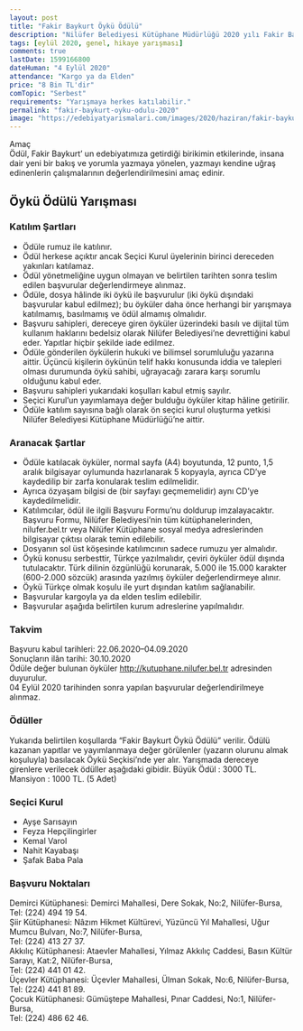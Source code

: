 ```yaml
---
layout: post
title: "Fakir Baykurt Öykü Ödülü"
description: "Nilüfer Belediyesi Kütüphane Müdürlüğü 2020 yılı Fakir Baykurt Öykü Ödülü düzenliyor."
tags: [eylül 2020, genel, hikaye yarışması]
comments: true
lastDate: 1599166800  
dateHuman: "4 Eylül 2020"
attendance: "Kargo ya da Elden"
price: "8 Bin TL'dir"
comTopic: "Serbest"
requirements: "Yarışmaya herkes katılabilir."
permalink: "fakir-baykurt-oyku-odulu-2020"
image: "https://edebiyatyarismalari.com/images/2020/haziran/fakir-baykurt-oyku-odulu.jpg"
---
```


Amaç  
Ödül, Fakir Baykurt’ un edebiyatımıza getirdiği birikimin etkilerinde, insana dair yeni bir bakış ve yorumla yazmaya yönelen, yazmayı kendine uğraş edinenlerin çalışmalarının değerlendirilmesini amaç edinir.  

## Öykü Ödülü Yarışması 

### Katılım Şartları
- Ödüle rumuz ile katılınır.
- Ödül herkese açıktır ancak Seçici Kurul üyelerinin birinci dereceden yakınları katılamaz.
- Ödül yönetmeliğine uygun olmayan ve belirtilen tarihten sonra teslim edilen başvurular değerlendirmeye alınmaz.
- Ödüle, dosya hâlinde iki öykü ile başvurulur (iki öykü dışındaki başvurular kabul edilmez); bu öyküler daha önce herhangi bir yarışmaya katılmamış, basılmamış ve ödül almamış olmalıdır.
- Başvuru sahipleri, dereceye giren öyküler üzerindeki basılı ve dijital tüm kullanım haklarını bedelsiz olarak Nilüfer Belediyesi’ne devrettiğini kabul eder. Yapıtlar hiçbir şekilde iade edilmez.
- Ödüle gönderilen öykülerin hukuki ve bilimsel sorumluluğu yazarına aittir. Üçüncü kişilerin öykünün telif hakkı konusunda iddia ve talepleri olması durumunda öykü sahibi, uğrayacağı zarara karşı sorumlu olduğunu kabul eder.
- Başvuru sahipleri yukarıdaki koşulları kabul etmiş sayılır.
- Seçici Kurul’un yayımlamaya değer bulduğu öyküler kitap hâline getirilir.
- Ödüle katılım sayısına bağlı olarak ön seçici kurul oluşturma yetkisi Nilüfer Belediyesi Kütüphane Müdürlüğü’ne aittir.

### Aranacak Şartlar
- Ödüle katılacak öyküler, normal sayfa (A4) boyutunda, 12 punto, 1,5 aralık bilgisayar oylumunda hazırlanarak 5 kopyayla, ayrıca CD’ye kaydedilip bir zarfa konularak teslim edilmelidir.
- Ayrıca özyaşam bilgisi de (bir sayfayı geçmemelidir) aynı CD’ye kaydedilmelidir.
- Katılımcılar, ödül ile ilgili Başvuru Formu’nu doldurup imzalayacaktır. Başvuru Formu, Nilüfer Belediyesi’nin tüm kütüphanelerinden, nilufer.bel.tr veya Nilüfer Kütüphane sosyal medya adreslerinden bilgisayar çıktısı olarak temin edilebilir.
- Dosyanın sol üst köşesinde katılımcının sadece rumuzu yer almalıdır.
- Öykü konusu serbesttir, Türkçe yazılmalıdır, çeviri öyküler ödül dışında tutulacaktır. Türk dilinin özgünlüğü korunarak, 5.000 ile 15.000 karakter (600-2.000 sözcük) arasında yazılmış öyküler değerlendirmeye alınır.
- Öykü Türkçe olmak koşulu ile yurt dışından katılım sağlanabilir.
- Başvurular kargoyla ya da elden teslim edilebilir.
- Başvurular aşağıda belirtilen kurum adreslerine yapılmalıdır.

### Takvim
Başvuru kabul tarihleri: 22.06.2020–04.09.2020  
Sonuçların ilân tarihi: 30.10.2020  
Ödüle değer bulunan öyküler http://kutuphane.nilufer.bel.tr adresinden duyurulur.  
04 Eylül 2020 tarihinden sonra yapılan başvurular değerlendirilmeye alınmaz.  

### Ödüller
Yukarıda belirtilen koşullarda “Fakir Baykurt Öykü Ödülü” verilir. Ödülü kazanan yapıtlar ve yayımlanmaya değer görülenler (yazarın olurunu almak
koşuluyla) basılacak Öykü Seçkisi’nde yer alır.
Yarışmada dereceye girenlere verilecek ödüller aşağıdaki gibidir.
Büyük Ödül : 3000 TL.  
Mansiyon : 1000 TL. (5 Adet)  

### Seçici Kurul
- Ayşe Sarısayın
- Feyza Hepçilingirler
- Kemal Varol
- Nahit Kayabaşı
- Şafak Baba Pala

### Başvuru Noktaları
Demirci Kütüphanesi: Demirci Mahallesi, Dere Sokak, No:2, Nilüfer-Bursa,  
Tel: (224) 494 19 54.  
Şiir Kütüphanesi: Nâzım Hikmet Kültürevi, Yüzüncü Yıl Mahallesi, Uğur Mumcu Bulvarı, No:7, Nilüfer-Bursa,  
Tel: (224) 413 27 37.  
Akkılıç Kütüphanesi: Ataevler Mahallesi, Yılmaz Akkılıç Caddesi, Basın Kültür Sarayı, Kat:2, Nilüfer-Bursa,  
Tel: (224) 441 01 42.  
Üçevler Kütüphanesi: Üçevler Mahallesi, Ülman Sokak, No:6, Nilüfer-Bursa,  
Tel: (224) 441 81 89.  
Çocuk Kütüphanesi: Gümüştepe Mahallesi, Pınar Caddesi, No:1, Nilüfer-Bursa,  
Tel: (224) 486 62 46.  